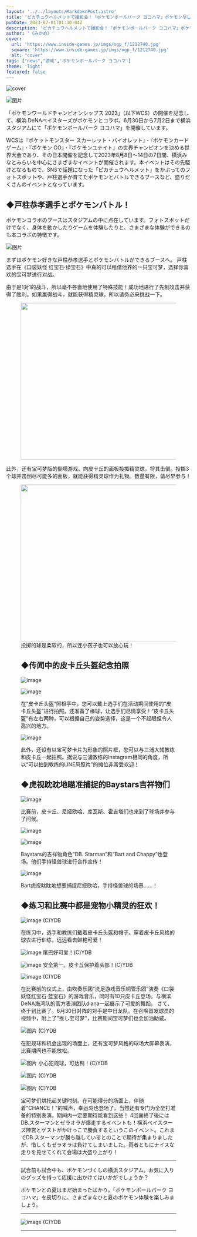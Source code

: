 ```yaml
---
layout: '../../layouts/MarkdownPost.astro'
title: 'ピカチュウヘルメットで撮影会！「ポケモンボールパーク ヨコハマ」ポケモン尽しの横浜スタジアムレポート'
pubDate: 2023-07-01T01:30:04Z
description: 'ピカチュウヘルメットで撮影会！「ポケモンボールパーク ヨコハマ」ポケモン尽しの横浜スタジアムレポート'
author: '《みかめ》'
cover:
  url: 'https://www.inside-games.jp/imgs/ogp_f/1212740.jpg'
  square: 'https://www.inside-games.jp/imgs/ogp_f/1212740.jpg'
  alt: "cover"
tags: ["news","游戏",'ポケモンボールパーク ヨコハマ']
theme: 'light'
featured: false
---
```


![cover](https://www.inside-games.jp/imgs/ogp_f/1212740.jpg)

![图片](https://www.inside-games.jp/imgs/zoom/1212740.jpg)

「ポケモンワールドチャンピオンシップス 2023」（以下WCS）の開催を記念して、横浜 DeNAベイスターズがポケモンとコラボ。6月30日から7月2日まで横浜スタジアムにて「ポケモンボールパーク ヨコハマ」を開催しています。

WCSは『ポケットモンスター スカーレット・バイオレット』・『ポケモンカードゲーム』・『ポケモン GO』・『ポケモンユナイト』の世界チャンピオンを決める世界大会であり、その日本開催を記念して2023年8月8日～14日の7日間、横浜みなとみらいを中心にさまざまなイベントが開催されます。本イベントはその先駆けとなるもので、SNSで話題になった「ピカチュウヘルメット」をかぶってのフォトスポットや、戸柱選手が育てたポケモンとバトルできるブースなど、盛りだくさんのイベントとなっています。

## ◆戸柱恭孝選手とポケモンバトル！

ポケモンコラボのブースはスタジアムの中に点在しています。フォトスポットだけでなく、身体を動かしたりゲームを体験したりと、さまざまな体験ができるのも本コラボの特徴です。

![图片](https://www.inside-games.jp/imgs/zoom/1212741.jpg)

まずはポケモン好きな戸柱恭孝選手とポケモンバトルができるブースへ。
戸柱选手在《口袋妖怪 红宝石·绿宝石》中真的可以租借他养的一只宝可梦，选择你喜欢的宝可梦进行对战。</p><p>由于是1对1的战斗，所以毫不吝啬地使用了特殊技能！成功地进行了先制攻击并获得了胜利。如果赢得战斗，就能获得精灵球，所以请务必来挑战一下。</p><figure class="ctms-editor-image"><img src="https://www.inside-games.jp/imgs/zoom/1212742.jpg" class="inline-article-image" width="640" height="426"></figure><p>此外，还有宝可梦版的倒塌游戏。向皮卡丘的面板投掷精灵球，将其击倒。投掷3个球并击倒尽可能多的面板，就能获得精灵球作为礼物。数量有限，请尽早参与！<br></p><figure class="ctms-editor-image"><img src="https://www.inside-games.jp/imgs/zoom/1212743.jpg" class="inline-article-image" width="640" height="426"><figcaption>投掷的球是柔软的，所以连小孩子也可以放心玩！
## ◆传闻中的皮卡丘头盔纪念拍照

![image](https://www.inside-games.jp/imgs/zoom/1212744.jpg)

![image](https://www.inside-games.jp/imgs/zoom/1212759.jpg)

在“皮卡丘头盔”照相亭中，您可以戴上选手们在活动期间使用的“皮卡丘头盔”进行拍照。还准备了棒球，让选手们尽情享受！“皮卡丘头盔”有左右两种，可以根据自己的姿势选择，这是一个不起眼但令人高兴的地方。

![image](https://www.inside-games.jp/imgs/zoom/1212745.jpg)

此外，还设有以宝可梦卡片为形象的照片框，您可以与三浦大辅教练和皮卡丘一起拍照。据说与三浦教练的Instagram相同的角度，所以“可以拍到教练的LINE风照片”的摊位非常受欢迎！

## ◆虎视眈眈地瞄准捕捉的Baystars吉祥物们

![image](https://www.inside-games.jp/imgs/zoom/1212746.jpg)

比赛前，皮卡丘、尼娅欧哈、库瓦斯、霍吉塔们也来到了球场并参与了问候。

![image](https://www.inside-games.jp/imgs/zoom/1212749.jpg)

![image](https://www.inside-games.jp/imgs/zoom/1212751.jpg)

Baystars的吉祥物角色“DB. Starman”和“Bart and Chappy”也登场。他们手持怪兽球进行合作宣传！

![image](https://www.inside-games.jp/imgs/zoom/1212750.jpg)

Bart虎视眈眈地想要捕捉尼娅欧哈，手持怪兽球的场景……！
## ◆练习和比赛中都是宠物小精灵的狂欢！

![image](https://www.inside-games.jp/imgs/zoom/1212747.jpg)
(C)YDB

在练习中，选手和教练们戴着皮卡丘头盔和帽子。穿着皮卡丘风格的球衣进行训练，远远看去鲜艳可爱！

![image](https://www.inside-games.jp/imgs/zoom/1212756.jpg)
尾巴好可爱！(C)YDB

![image](https://www.inside-games.jp/imgs/zoom/1212755.jpg)
安全第一。皮卡丘保护着头部！(C)YDB

![image](https://www.inside-games.jp/imgs/zoom/1212758.jpg)
(C)YDB

在比赛前的仪式上，由吹奏乐团“洗足游戏音乐铜管乐团”演奏《口袋妖怪红宝石·蓝宝石》的游戏音乐，同时有10只皮卡丘登场。与横滨DeNA海湾队的官方表演团队diana一起展示了可爱的舞蹈。
さて、终于到比赛了。6月30日对阵的对手是中日龙队。在召唤首发球员的视频中，附上了"推し宝可梦"，比赛期间宝可梦们也会加油助威。

![图片](https://www.inside-games.jp/imgs/zoom/1212757.jpg)
(C)YDB

在犯规球和机会出现的场面上，还有宝可梦风格的球场大屏幕表演，比赛期间也不能放松。

![图片](https://www.inside-games.jp/imgs/zoom/1212754.jpg)
小心犯规球，可达鸭！(C)YDB

![图片](https://www.inside-games.jp/imgs/zoom/1212752.jpg)
(C)YDB

![图片](https://www.inside-games.jp/imgs/zoom/1212753.jpg)
(C)YDB

宝可梦们烘托起关键时刻。在可能得分的场面上，伴随着"CHANCE！"的喊声，幸运鸟也登场了。当然还有专门为全垒打准备的特别表演。期间内一定要期待能看到这些！
4回裏終了後にはDB.スターマンとゼラオラが爆走するイベントも！横浜ベイスターズ陣営とゲストがかけっこで勝負するというこのイベント。これまでDB.スターマンが勝ち越しているとのことで期待が集まりましたが、惜しくもゼラオラは負けてしまいました。両者ともにナイスな走りを見せてくれて会場は大盛り上がり！

---

試合前も試合中も、ポケモンづくしの横浜スタジアム。お気に入りのグッズを持って応援に出かけてはいかがでしょうか？

ポケモンとの夏はまだ始まったばかり。「ポケモンボールパーク ヨコハマ」を皮切りに、さまざまなひと夏のポケモン体験を楽しみましょう。

---

![image](https://www.inside-games.jp/imgs/zoom/1212748.jpg)
(C)YDB

---

<script type="text/javascript">;Array.prototype.forEach.call(document.querySelectorAll("div.af_list a"), function (el) { if (el.getAttribute("data-shopping-click") === "") { return; } el.setAttribute("data-shopping-click", ""); el.addEventListener("click", function (e) { let matches = /\/\/www\.amazon\.co\.jp\/gp\/product\/([^/]+)\//.exec(e.target.href); if (matches) { cX.callQueue.push(["sendEvent", "shopping_click", { amazon: matches[1] }]); return; } matches = /\/\/hb\.afl\.rakuten\.co\.jp\/.+\/\?

>[原文地址](https://www.inside-games.jp/article/2023/07/01/146931.html)  